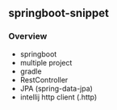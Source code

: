 ## springboot-snippet

### Overview
- springboot
- multiple project
- gradle
- RestController
- JPA (spring-data-jpa)
- intellij http client (.http)